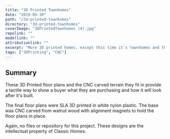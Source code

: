 ```yaml
---
title: "3D Printed Townhomes"
date: "2019-05-30"
path: "/3d-printed-townhomes"
directory: "3d-printed-townhomes"
coverImage: "3DPrintedTownhomes (4).jpg"
repolink: ""
modellink: ""
attributionlink: ""
excerpt: "More 3D printed homes, except this time it's townhomes and they are way more complex."
tags: ["3DPrinting", "CNC"]
---
```


## Summary

These 3D Printed floor plans and the CNC carved terrain they fit in provide a tactile way to show a buyer what they are purchasing and how it will look after it's built.

The final floor plans were SLA 3D printed in white nylon plastic. The base was CNC carved from walnut wood with alignment magnets to hold the floor plans in place.

Again, no files or repository for this project. These designs are the intellectual property of Classic Homes.